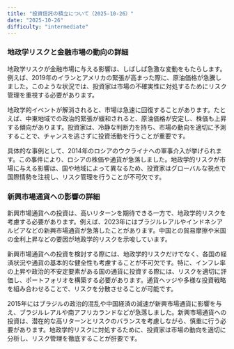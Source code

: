 ```yaml
---
title: "投資信託の積立について（2025-10-26）"
date: "2025-10-26"
difficulty: "intermediate"
---
```


### 地政学リスクと金融市場の動向の詳細

地政学リスクが金融市場に与える影響は、しばしば急激な変動をもたらします。例えば、2019年のイランとアメリカの緊張が高まった際に、原油価格が急騰しました。このような状況では、投資家は市場の不確実性に対処するためにリスク管理を重視する必要があります。

地政学的イベントが解消されると、市場は急速に回復することがあります。たとえば、中東地域での政治的緊張が緩和されると、原油価格が安定し、株価も上昇する傾向があります。投資家は、冷静な判断力を持ち、市場の動向を適切に予測することで、チャンスを逃さずに投資活動を行うことが重要です。

具体的な事例として、2014年のロシアのウクライナへの軍事介入が挙げられます。この事件により、ロシアの株価や通貨が急落しました。地政学的リスクが市場に与える影響は、国や地域によって異なるため、投資家はグローバルな視点で国際情勢を注視し、リスク管理を行うことが不可欠です。

### 新興市場通貨への影響の詳細

新興市場通貨への投資は、高いリターンを期待できる一方で、地政学的リスクを考慮する必要があります。例えば、2023年にはブラジルレアルやインドネシアルピアなどの新興市場通貨が急落したことがあります。中国との貿易摩擦や米国の金利上昇などの要因が地政学的リスクを示唆しています。

新興市場通貨への投資を検討する際には、地政学的リスクだけでなく、各国の経済状況や通貨の基本的な健全性も考慮することが不可欠です。特に、インフレ率の上昇や政治的不安定要素がある国の通貨に投資する際には、リスクを適切に評価し、ポートフォリオを構築する必要があります。通貨ヘッジや多様な投資戦略を組み合わせることで、リスクを分散させることが可能です。

2015年にはブラジルの政治的混乱や中国経済の減速が新興市場通貨に影響を与え、ブラジルレアルや南アフリカランドなどが急落しました。新興市場通貨への投資は、潜在的な高リターンとリスクのバランスを考慮しながら、慎重に行う必要があります。地政学的リスクに対処するために、投資家は市場の動向を適切に分析し、リスク管理を徹底することが肝要です。
